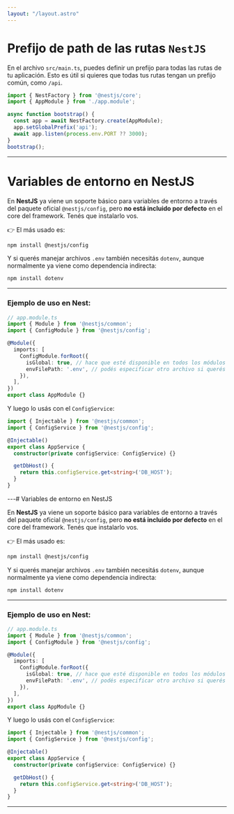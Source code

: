 ```yaml
---
layout: "/layout.astro"
---
```


# Prefijo de path de las rutas ``NestJS``

En el archivo `src/main.ts`, puedes definir un prefijo para todas las rutas de tu aplicación. Esto es útil si quieres que todas tus rutas tengan un prefijo común, como `/api`.

```typescript
import { NestFactory } from '@nestjs/core';
import { AppModule } from './app.module';

async function bootstrap() {
  const app = await NestFactory.create(AppModule);
  app.setGlobalPrefix('api');
  await app.listen(process.env.PORT ?? 3000);
}
bootstrap();
```

---

# Variables de entorno en NestJS

En **NestJS** ya viene un soporte básico para variables de entorno a través del paquete oficial `@nestjs/config`, pero **no está incluido por defecto** en el core del framework. Tenés que instalarlo vos.

👉 El más usado es:

```bash
npm install @nestjs/config
```

Y si querés manejar archivos `.env` también necesitás `dotenv`, aunque normalmente ya viene como dependencia indirecta:

```bash
npm install dotenv
```

---

### Ejemplo de uso en Nest:

```ts
// app.module.ts
import { Module } from '@nestjs/common';
import { ConfigModule } from '@nestjs/config';

@Module({
  imports: [
    ConfigModule.forRoot({
      isGlobal: true, // hace que esté disponible en todos los módulos sin importar
      envFilePath: '.env', // podés especificar otro archivo si querés
    }),
  ],
})
export class AppModule {}
```

Y luego lo usás con el `ConfigService`:

```ts
import { Injectable } from '@nestjs/common';
import { ConfigService } from '@nestjs/config';

@Injectable()
export class AppService {
  constructor(private configService: ConfigService) {}

  getDbHost() {
    return this.configService.get<string>('DB_HOST');
  }
}
```

---# Variables de entorno en NestJS

En **NestJS** ya viene un soporte básico para variables de entorno a través del paquete oficial `@nestjs/config`, pero **no está incluido por defecto** en el core del framework. Tenés que instalarlo vos.

👉 El más usado es:

```bash
npm install @nestjs/config
```

Y si querés manejar archivos `.env` también necesitás `dotenv`, aunque normalmente ya viene como dependencia indirecta:

```bash
npm install dotenv
```

---

### Ejemplo de uso en Nest:

```ts
// app.module.ts
import { Module } from '@nestjs/common';
import { ConfigModule } from '@nestjs/config';

@Module({
  imports: [
    ConfigModule.forRoot({
      isGlobal: true, // hace que esté disponible en todos los módulos sin importar
      envFilePath: '.env', // podés especificar otro archivo si querés
    }),
  ],
})
export class AppModule {}
```

Y luego lo usás con el `ConfigService`:

```ts
import { Injectable } from '@nestjs/common';
import { ConfigService } from '@nestjs/config';

@Injectable()
export class AppService {
  constructor(private configService: ConfigService) {}

  getDbHost() {
    return this.configService.get<string>('DB_HOST');
  }
}
```

---